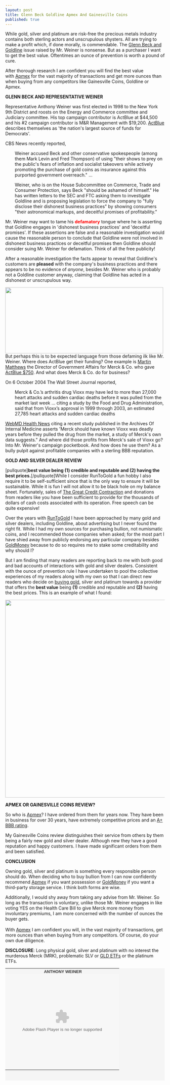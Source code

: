 ```yaml
---
layout: post
title: Glenn Beck Goldline Apmex And Gainesville Coins
published: true
---
```

<p>While gold, silver and platinum are risk-free the precious metals industry contains both sterling actors and unscrupulous shysters. All are trying to make a profit which, if done morally, is commendable. The <a title="glenn beck goldline" href="http://www.runtogold.com/2010/05/glenn-beck-goldline-and-gainesville-coins" target="_blank">Glenn Beck and Goldline</a> issue raised by Mr. Weiner is nonsense. But as a purchaser I want to get the best value. Oftentimes an ounce of prevention is worth a pound of cure.<img src="{{ site.baseurl }}/images/270510.jpg" alt="" width="1" height="1" border="0" /><img src="{{ site.baseurl }}/images/2705101.jpg" alt="" width="1" height="1" border="0" /></p>
<p>After thorough research I am confident you will find the best value with <a title="apmex" href="http://www.runtogold.com/apmexgb" target="_blank">Apmex</a> for the vast majority of transactions and get more ounces than when buying from any competitors like Gainesville Coins, Goldline or Apmex.</p>
<p><strong>GLENN BECK AND REPRESENTATIVE WEINER</strong></p>
<p>Representative Anthony Weiner was first elected in 1998 to the New York 9th District and roosts on the Energy and Commerce committee and Judiciary committee. His top campaign contributor is ActBlue at $44,500 and his #2 campaign contributor is M&amp;R Management with $19,200. <a title="actblue" href="http://www.actblue.com/about" target="_blank">ActBlue</a> describes themselves as 'the nation's largest source of funds for Democrats'.</p>
<p>CBS News recently reported,</p>
<p style="padding-left: 30px;">Weiner accused Beck and other conservative spokespeople (among them Mark Levin and Fred Thompson) of using "their shows to prey on the public's fears of inflation and socialist takeovers while actively promoting the purchase of gold coins as insurance against this purported government overreach." ...</p>
<p style="padding-left: 30px;">Weiner, who is on the House Subcommittee on Commerce, Trade and Consumer Protection, says Beck "should be ashamed of himself." He has written letters to the SEC and FTC asking them to investigate Goldline and is proposing legislation to force the company to "fully disclose their dishonest business practices" by showing consumers "their astronomical markups, and deceitful promises of profitability."</p>
<p>Mr. Weiner may want to tame his <strong><span style="color: #ff0000;">defamatory</span></strong> tongue where he is asserting that Goldline engages in 'dishonest business practices' and 'deceitful promises'. If these assertions are false and a reasonable investigation would cause the reasonable person to conclude that Goldline were not involved in dishonest business practices or deceitful promises then Goldline should consider suing Mr. Weiner for defamation. Think of all the free publicity!</p>
<p>After a reasonable investigation the facts appear to reveal that Goldline's customers are <strong>pleased</strong> with the company's business practices and there appears to be no evidence of <em>anyone</em>, besides Mr. Weiner who is probably not a Goldline customer anyway, claiming that Goldline has acted in a dishonest or unscrupulous way.</p>
<p style="text-align: left;"><img class="aligncenter" title="gainesville coins goldline better business bureau" src="{{ site.baseurl }}/images/goldline-bbb.jpg" alt="" width="499" height="208" />But perhaps this is to be expected language from those defaming ilk like Mr. Weiner. Where does ActBlue get their funding? One example is <a title="martin matthews" href="http://www.linkedin.com/pub/martin-matthews/7/391/363" target="_blank">Martin Matthews</a> the Director of Government Affairs for Merck &amp; Co. who gave <a title="martin matthews actblue merck vioxx" href="http://www.city-data.com/elec2/elec-WESTMONT-IL.html" target="_blank">ActBlue $750</a>. And what does Merck &amp; Co. do for business?</p>
<p>On 6 October 2004 The Wall Street Journal reported,</p>
<p style="padding-left: 30px;">Merck &amp; Co.’s arthritis drug Vioxx may have led to more than 27,000 heart attacks and sudden cardiac deaths before it was pulled from the market last week ... citing a study by the Food and Drug Administration, said that from Vioxx’s approval in 1999 through 2003, an estimated 27,785 heart attacks and sudden cardiac deaths</p>
<p><a title="merck vioxx" href="http://arthritis.webmd.com/news/20091124/when-did-merck-know-vioxx-was-deadly" target="_blank">WebMD Health News</a> citing a recent study published in the Archives Of Internal Medicine asserts 'Merck should have known Vioxx was deadly years before they pulled the drug from the market, a study of Merck's own data suggests." And where did those profits from Merck's sale of Vioxx go? Into Mr. Weiner's campaign pocketbook. And how does he use them? As a bully pulpit against profitable companies with a sterling BBB reputation.</p>
<p><strong>GOLD AND SILVER DEALER REVIEW</strong></p>
<p>[pullquote]<strong>best value being (1) credible and reputable and (2) having the best prices.</strong>[/pullquote]While I consider RunToGold a fun hobby I also require it to be self-sufficient since that is the only way to ensure it will be sustainable. While it is fun I will not allow it to be black hole on my balance sheet. Fortunately, sales of <a title="credit contraction" href="http://www.creditcontraction.com" target="_blank">The Great Credit Contraction</a> and donations from readers like you have been sufficient to provide for the thousands of dollars of cash costs associated with its operation. Free speech can be quite expensive!</p>
<p>Over the years with <a title="runtogold" href="http://www.runtogold.com" target="_blank">RunToGold</a> I have been approached by many gold and silver dealers, including Goldline, about advertising but I never found the right fit. While I had my own sources for purchasing bullion, not numismatic coins, and I recommended those companies when asked; for the most part I have shied away from publicly endorsing any particular company besides <a title="goldmoney" href="http://www.runtogold.com/goldmoney" target="_blank">GoldMoney</a> because to do so requires me to stake some creditability and why should I?</p>
<p>But I am finding that many readers are reporting back to me with both good and bad accounts of interactions with gold and silver dealers. Consistent with the ounce of prevention rule I have undertaken to pool the collective experiences of my readers along with my own so that I can direct new readers who decide on <a title="buying gold" href="http://www.runtogold.com/how-to-buy-gold-or-silver/" target="_blank">buying gold</a>, silver and platinum towards a provider that offers the <strong>best value</strong> being <strong>(1)</strong> credible and reputable and <strong>(2)</strong> having the best prices. This is an example of what I found:</p>
<p><img class="aligncenter" title="gold silver dealer reviews" src="{{ site.baseurl }}/images/gold-silver-dealer-reviews.jpg" alt="" width="520" height="622" /></p>
<p><strong>APMEX OR GAINESVILLE COINS REVIEW?</strong></p>
<p>So who is <a title="apmex" href="http://www.runtogold.com/apmexgb" target="_blank">Apmex</a>? I have ordered from them for years now. They have been in business for over 30 years, have extremely competitive prices and an <a title="apmex bbb" href="http://www.bbb.org/oklahoma-city/business-reviews/investment-securities/american-precious-metals-exchange-in-oklahoma-city-ok-7002053" target="_blank">A+ BBB rating</a>.</p>
<p>My Gainesville Coins review distinguishes their service from others by them being a fairly new gold and silver dealer. Although new they have a good reputation and happy customers. I have made significant orders from them and been satisfied.</p>
<p><strong>CONCLUSION</strong></p>
<p>Owning gold, silver and platinum is something every responsible person should do. When deciding who to buy bullion from I can now confidently recommend <a title="apmex" href="http://www.runtogold.com/apmexgb" target="_blank">Apmex</a> if you want possession or <a title="goldmoney" href="http://www.runtogold.com/goldmoney" target="_blank">GoldMoney</a> if you want a third-party storage service. I think both forms are wise.</p>
<p>Additionally, I would shy away from taking any advise from Mr. Weiner. So long as the transaction is voluntary, unlike those Mr. Weiner engages in like voting YES on the Health Care Bill to give Merck more money from involuntary premiums, I am more concerned with the number of ounces the buyer gets. <br/><br/>With <a title="apmex" href="http://www.runtogold.com/apmexgb" target="_blank">Apmex</a> I am confident you will, in the vast majority of transactions, get more ounces than when buying from any competitors. Of course, do your own due diligence.</p>
<p><strong>DISCLOSURE</strong>: Long physical gold, silver and platinum with no interest the murderous Merck (MRK), problematic SLV or <a title="gld etf" href="http://www.runtogold.com/2008/12/a-problem-with-gld-and-slv-etfs/" target="_blank">GLD ETFs</a> or the platinum ETFs.</p>
<table style="font: normal normal normal 11px/normal arial; color: #333333; background-color: #f5f5f5; height: 353px;" width="360" cellspacing="0" cellpadding="0">
<tbody>
<tr style="height: 14px;" valign="middle">
<td style="padding-top: 2px; padding-right: 1px; padding-bottom: 0px; padding-left: 5px; text-align: center;" colspan="2"><span style="font-size: small;"><a style="color: #333; text-decoration: none; font-weight: bold;" href="http://www.thedailyshow.com/watch/thu-february-4-2010/anthony-weiner" target="_blank"><strong>A</strong></a><strong>NTHONY WEINER</strong></span></td>
</tr>
<tr valign="middle">
<td style="padding: 0px;" colspan="2"><object style="display: block;" width="360" height="301" classid="clsid:d27cdb6e-ae6d-11cf-96b8-444553540000" codebase="http://download.macromedia.com/pub/shockwave/cabs/flash/swflash.cab#version=6,0,40,0"><param name="flashvars" value="autoPlay=false" /><param name="src" value="http://media.mtvnservices.com/mgid:cms:item:comedycentral.com:263479" /><param name="wmode" value="window" /><param name="allowfullscreen" value="true" /><embed style="display: block;" width="360" height="301" type="application/x-shockwave-flash" src="http://media.mtvnservices.com/mgid:cms:item:comedycentral.com:263479" flashvars="autoPlay=false" wmode="window" allowfullscreen="true" /></object></td>
</tr>
</tbody>
</table>
